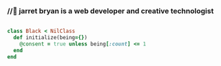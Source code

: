 ### //🐝 jarret bryan is a web developer and creative technologist

```ruby

class Black < NilClass
  def initialize(being={})
    @consent = true unless being[:count] <= 1
  end
end
```

<!--
**jarretbryan/jarretbryan** is a ✨ _special_ ✨ repository because its `README.md` (this file) appears on your GitHub profile.

Here are some ideas to get you started:

- 🔭 I’m currently working on ...
- 🌱 I’m currently learning ...
- 👯 I’m looking to collaborate on ...
- 🤔 I’m looking for help with ...
- 💬 Ask me about ...
- 📫 How to reach me: ...
- 😄 Pronouns: ...
- ⚡ Fun fact: ...
-->
